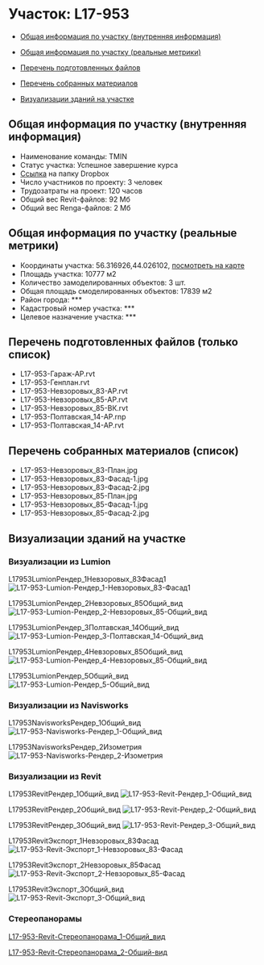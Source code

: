 # Участок: L17-953

* [Общая информация по участку (внутренняя информация)](#Chapter1)

* [Общая информация по участку (реальные метрики)](#Chapter2)

* [Перечень подготовленных файлов](#Chapter3)

* [Перечень собранных материалов](#Chapter4)

* [Визуализации зданий на участке](#Chapter5)

## <a id="Chapter1"></a> Общая информация по участку (внутренняя информация)
+ Наименование команды: TMIN
+ Статус участка: Успешное завершение курса
+ [Ссылка](https://www.dropbox.com/sh/wvvgv1nw1iqred9/AAAMFey9hxY_XO4-0ixfgotXa/L17_953?dl=0) на папку Dropbox
+ Число участников по проекту: 3 человек
+ Трудозатраты на проект: 120 часов
+ Общий вес Revit-файлов: 92 Мб
+ Общий вес Renga-файлов: 2 Мб
## <a id="Chapter2"></a> Общая информация по участку (реальные метрики)
+ Координаты участка: 56.316926,44.026102, [посмотреть на карте](https://yandex.ru/maps/47/nizhny-novgorod/?ll=44.026102%2C56.316926&z=19)
+ Площадь участка: 10777 м2
+ Количество замоделированных объектов: 3 шт.
+ Общая площадь смоделированных объектов: 17839 м2
+ Район города: *** 
+ Кадастровый номер участка: *** 
+ Целевое назначение участка: *** 
## <a id="Chapter3"></a> Перечень подготовленных файлов (только список)
+ L17-953-Гараж-АР.rvt
+ L17-953-Генплан.rvt
+ L17-953-Невзоровых_83-АР.rvt
+ L17-953-Невзоровых_85-АР.rvt
+ L17-953-Невзоровых_85-ВК.rvt
+ L17-953-Полтавская_14-АР.rnp
+ L17-953-Полтавская_14-АР.rvt
## <a id="Chapter4"></a> Перечень собранных материалов (список)
+ L17-953-Невзоровых_83-План.jpg
+ L17-953-Невзоровых_83-Фасад-1.jpg
+ L17-953-Невзоровых_83-Фасад-2.jpg
+ L17-953-Невзоровых_85-План.jpg
+ L17-953-Невзоровых_85-Фасад-1.jpg
+ L17-953-Невзоровых_85-Фасад-2.jpg
## <a id="Chapter5"></a> Визуализации зданий на участке
### Визуализации из Lumion
L17953LumionРендер_1Невзоровых_83Фасад1
![L17-953-Lumion-Рендер_1-Невзоровых_83-Фасад1](/Images/L17_953/L17-953-Lumion-Рендер_1-Невзоровых_83-Фасад1_Compressed.jpg)

L17953LumionРендер_2Невзоровых_85Общий_вид
![L17-953-Lumion-Рендер_2-Невзоровых_85-Общий_вид](/Images/L17_953/L17-953-Lumion-Рендер_2-Невзоровых_85-Общий_вид_Compressed.jpg)

L17953LumionРендер_3Полтавская_14Общий_вид
![L17-953-Lumion-Рендер_3-Полтавская_14-Общий_вид](/Images/L17_953/L17-953-Lumion-Рендер_3-Полтавская_14-Общий_вид_Compressed.jpg)

L17953LumionРендер_4Невзоровых_85Общий_вид
![L17-953-Lumion-Рендер_4-Невзоровых_85-Общий_вид](/Images/L17_953/L17-953-Lumion-Рендер_4-Невзоровых_85-Общий_вид_Compressed.jpg)

L17953LumionРендер_5Общий_вид
![L17-953-Lumion-Рендер_5-Общий_вид](/Images/L17_953/L17-953-Lumion-Рендер_5-Общий_вид_Compressed.jpg)

### Визуализации из Navisworks
L17953NavisworksРендер_1Общий_вид
![L17-953-Navisworks-Рендер_1-Общий_вид](/Images/L17_953/L17-953-Navisworks-Рендер_1-Общий_вид_Compressed.jpg)

L17953NavisworksРендер_2Изометрия
![L17-953-Navisworks-Рендер_2-Изометрия](/Images/L17_953/L17-953-Navisworks-Рендер_2-Изометрия_Compressed.jpg)

### Визуализации из Revit
L17953RevitРендер_1Общий_вид
![L17-953-Revit-Рендер_1-Общий_вид](/Images/L17_953/L17-953-Revit-Рендер_1-Общий_вид_Compressed.jpg)

L17953RevitРендер_2Общий_вид
![L17-953-Revit-Рендер_2-Общий_вид](/Images/L17_953/L17-953-Revit-Рендер_2-Общий_вид_Compressed.jpg)

L17953RevitРендер_3Общий_вид
![L17-953-Revit-Рендер_3-Общий_вид](/Images/L17_953/L17-953-Revit-Рендер_3-Общий_вид_Compressed.jpg)

L17953RevitЭкспорт_1Невзоровых_83Фасад
![L17-953-Revit-Экспорт_1-Невзоровых_83-Фасад](/Images/L17_953/L17-953-Revit-Экспорт_1-Невзоровых_83-Фасад_Compressed.jpg)

L17953RevitЭкспорт_2Невзоровых_85Фасад
![L17-953-Revit-Экспорт_2-Невзоровых_85-Фасад](/Images/L17_953/L17-953-Revit-Экспорт_2-Невзоровых_85-Фасад_Compressed.jpg)

L17953RevitЭкспорт_3Общий_вид
![L17-953-Revit-Экспорт_3-Общий_вид](/Images/L17_953/L17-953-Revit-Экспорт_3-Общий_вид_Compressed.jpg)

### Стереопанорамы
[L17-953-Revit-Стереопанорама_1-Общий_вид](https://pano.autodesk.com/pano.html?url=jpgs/0ff0e5aa-33fe-466d-9bb5-40752e40775d&version=2)

[L17-953-Revit-Стереопанорама_2-Общий-вид](https://pano.autodesk.com/pano.html?url=jpgs/e9ddf1ce-1d74-4ade-97f2-712c5a370907&version=2)

